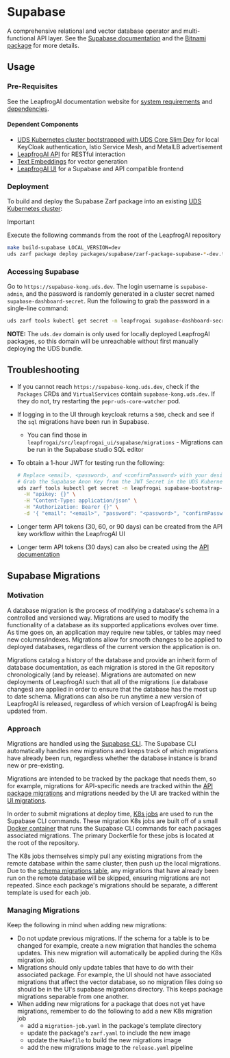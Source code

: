 # Supabase

A comprehensive relational and vector database operator and multi-functional API layer. See the [Supabase documentation](https://supabase.com/docs) and the [Bitnami package](https://bitnami.com/stack/supabase) for more details.

## Usage

### Pre-Requisites

See the LeapfrogAI documentation website for [system requirements](https://docs.leapfrog.ai/docs/local-deploy-guide/requirements/) and [dependencies](https://docs.leapfrog.ai/docs/local-deploy-guide/dependencies/).

#### Dependent Components

- [UDS Kubernetes cluster bootstrapped with UDS Core Slim Dev](../k3d-gpu/README.md) for local KeyCloak authentication, Istio Service Mesh, and MetalLB advertisement
- [LeapfrogAI API](../api/README.md) for RESTful interaction
- [Text Embeddings](../text-embeddings/README.md) for vector generation
- [LeapfrogAI UI](../ui/README.md) for a Supabase and API compatible frontend

### Deployment

To build and deploy the Supabase Zarf package into an existing [UDS Kubernetes cluster](../k3d-gpu/README.md):

> [!IMPORTANT]
> Execute the following commands from the root of the LeapfrogAI repository

```bash
make build-supabase LOCAL_VERSION=dev
uds zarf package deploy packages/supabase/zarf-package-supabase-*-dev.tar.zst --confirm
```

### Accessing Supabase

Go to `https://supabase-kong.uds.dev`. The login username is `supabase-admin`, and the password is randomly generated in a cluster secret named `supabase-dashboard-secret`. Run the following to grab the password in a single-line command:

```bash
uds zarf tools kubectl get secret -n leapfrogai supabase-dashboard-secret  -o json | jq '.data | map_values(@base64d)'
```

**NOTE:** The `uds.dev` domain is only used for locally deployed LeapfrogAI packages, so this domain will be unreachable without first manually deploying the UDS bundle.

## Troubleshooting

- If you cannot reach `https://supabase-kong.uds.dev`, check if the `Packages` CRDs and `VirtualServices` contain `supabase-kong.uds.dev`. If they do not, try restarting the `pepr-uds-core-watcher` pod.
- If logging in to the UI through keycloak returns a `500`, check and see if the `sql` migrations have been run in Supabase.
  - You can find those in `leapfrogai/src/leapfrogai_ui/supabase/migrations` - Migrations can be run in the Supabase studio SQL editor
- To obtain a 1-hour JWT for testing run the following:

  ```bash
  # Replace <email>, <password>, and <confirmPassword> with your desired credentials
  # Grab the Supabase Anon Key from the JWT Secret in the UDS Kubernetes cluster and use it with xargs
  uds zarf tools kubectl get secret -n leapfrogai supabase-bootstrap-jwt -o json | uds zarf tools yq '.data.anon-key' | base64 -d | xargs -I {} curl -X POST 'https://supabase-kong.uds.dev/auth/v1/signup' \
    -H "apikey: {}" \
    -H "Content-Type: application/json" \
    -H "Authorization: Bearer {}" \
    -d '{ "email": "<email>", "password": "<password>", "confirmPassword": "<confirmPassword>"}'
  ```

- Longer term API tokens (30, 60, or 90 days) can be created from the API key workflow within the LeapfrogAI UI
- Longer term API tokens (30 days) can also be created using the [API documentation](../../src/leapfrogai_api/README.md)

## Supabase Migrations

### Motivation

A database migration is the process of modifying a database's schema in a controlled and versioned way. Migrations are used to modify the functionality of a database as its supported applications evolves over time. As time goes on, an application may require new tables, or tables may need new columns/indexes. Migrations allow for smooth changes to be applied to deployed databases, regardless of the current version the application is on.

Migrations catalog a history of the database and provide an inherit form of database documentation, as each migration is stored in the Git repository chronologically (and by release). Migrations are automated on new deployments of LeapfrogAI such that all of the migrations (i.e database changes) are applied in order to ensure that the database has the most up to date schema. Migrations can also be run anytime a new version of LeapfrogAI is released, regardless of which version of LeapfrogAI is being updated from.

### Approach

Migrations are handled using the [Supabase CLI](https://supabase.com/docs/guides/cli/getting-started?queryGroups=platform&platform=linux). The Supabase CLI automatically handles new migrations and keeps track of which migrations have already been run, regardless whether the database instance is brand new or pre-existing.

Migrations are intended to be tracked by the package that needs them, so for example, migrations for API-specific needs are tracked within the [API package migrations](/packages/api/supabase/migrations/) and migrations needed by the UI are tracked within the [UI migrations](/src/leapfrogai_ui/supabase/migrations/).

In order to submit migrations at deploy time, [K8s jobs](https://kubernetes.io/docs/concepts/workloads/controllers/job/) are used to run the Supabase CLI commands. These migration K8s jobs are built off of a small [Docker container](/Dockerfile.migrations) that runs the Supabase CLI commands for each packages associated migrations. The primary Dockerfile for these jobs is located at the root of the repository.

The K8s jobs themselves simply pull any existing migrations from the remote database within the same cluster, then push up the local migrations. Due to the [schema migrations table](https://supabase.com/docs/reference/cli/usage#supabase-db-push), any migrations that have already been run on the remote database will be skipped, ensuring migrations are not repeated. Since each package's migrations should be separate, a different template is used for each job.

### Managing Migrations

Keep the following in mind when adding new migrations:

- Do not update previous migrations. If the schema for a table is to be changed for example, create a new migration that handles the schema updates. This new migration will automatically be applied during the K8s migration job.
- Migrations should only update tables that have to do with their associated package. For example, the UI should not have associated migrations that affect the vector database, so no migration files doing so should be in the UI's supabase migrations directory. This keeps package migrations separable from one another.
- When adding new migrations for a package that does not yet have migrations, remember to do the following to add a new K8s migration job
  - add a `migration-job.yaml` in the package's template directory
  - update the package's `zarf.yaml` to include the new image
  - update the `Makefile` to build the new migrations image
  - add the new migrations image to the `release.yaml` pipeline
